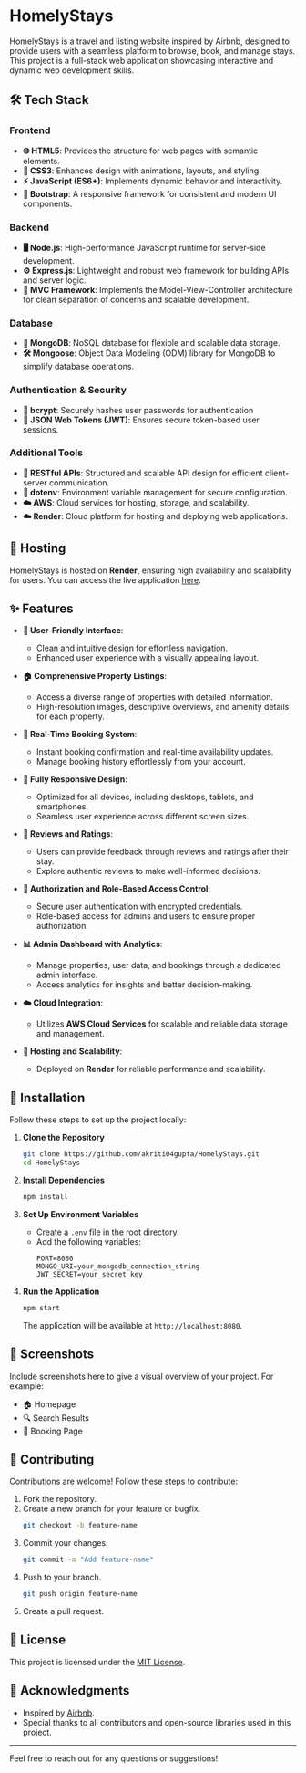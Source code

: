 # HomelyStays

HomelyStays is a travel and listing website inspired by Airbnb, designed to provide users with a seamless platform to browse, book, and manage stays. This project is a full-stack web application showcasing interactive and dynamic web development skills.

## 🛠 Tech Stack

### Frontend
- **🌐 HTML5**: Provides the structure for web pages with semantic elements.
- **🎨 CSS3**: Enhances design with animations, layouts, and styling.
- **⚡ JavaScript (ES6+)**: Implements dynamic behavior and interactivity.
- **📱 Bootstrap**: A responsive framework for consistent and modern UI components.

### Backend
- **🖥️ Node.js**: High-performance JavaScript runtime for server-side development.
- **⚙️ Express.js**: Lightweight and robust web framework for building APIs and server logic.
- **📐 MVC Framework**: Implements the Model-View-Controller architecture for clean separation of concerns and scalable development.

### Database
- **📂 MongoDB**: NoSQL database for flexible and scalable data storage.
- **🛠️ Mongoose**: Object Data Modeling (ODM) library for MongoDB to simplify database operations.

### Authentication & Security
- **🔐 bcrypt**: Securely hashes user passwords for authentication
- **🔑 JSON Web Tokens (JWT)**: Ensures secure token-based user sessions.

### Additional Tools
- **🔗 RESTful APIs**: Structured and scalable API design for efficient client-server communication.
- **🔧 dotenv**: Environment variable management for secure configuration.
- **☁️ AWS**: Cloud services for hosting, storage, and scalability.
- **☁️ Render**: Cloud platform for hosting and deploying web applications.

## 🚀 Hosting

HomelyStays is hosted on **Render**, ensuring high availability and scalability for users. You can access the live application [here](https://render.com/).

## ✨ Features

- **🌟 User-Friendly Interface**: 
  - Clean and intuitive design for effortless navigation.
  - Enhanced user experience with a visually appealing layout.

- **🏠 Comprehensive Property Listings**: 
  - Access a diverse range of properties with detailed information.
  - High-resolution images, descriptive overviews, and amenity details for each property.

- **📅 Real-Time Booking System**: 
  - Instant booking confirmation and real-time availability updates.
  - Manage booking history effortlessly from your account.

- **📱 Fully Responsive Design**: 
  - Optimized for all devices, including desktops, tablets, and smartphones.
  - Seamless user experience across different screen sizes.

- **💬 Reviews and Ratings**: 
  - Users can provide feedback through reviews and ratings after their stay.
  - Explore authentic reviews to make well-informed decisions.

- **🔑 Authorization and Role-Based Access Control**: 
  - Secure user authentication with encrypted credentials.
  - Role-based access for admins and users to ensure proper authorization.

- **📊 Admin Dashboard with Analytics**: 
  - Manage properties, user data, and bookings through a dedicated admin interface.
  - Access analytics for insights and better decision-making.

- **☁️ Cloud Integration**: 
  - Utilizes **AWS Cloud Services** for scalable and reliable data storage and management.

- **🚀 Hosting and Scalability**: 
  - Deployed on **Render** for reliable performance and scalability.


## 🚀 Installation

Follow these steps to set up the project locally:

1. **Clone the Repository**
   ```bash
   git clone https://github.com/akriti04gupta/HomelyStays.git
   cd HomelyStays
   ```

2. **Install Dependencies**
   ```bash
   npm install
   ```

3. **Set Up Environment Variables**
   - Create a `.env` file in the root directory.
   - Add the following variables:
     ```env
     PORT=8080
     MONGO_URI=your_mongodb_connection_string
     JWT_SECRET=your_secret_key
     ```

4. **Run the Application**
   ```bash
   npm start
   ```
   The application will be available at `http://localhost:8080`.

## 📸 Screenshots

Include screenshots here to give a visual overview of your project. For example:
- 🏠 Homepage
- 🔍 Search Results
- 📅 Booking Page

## 🤝 Contributing

Contributions are welcome! Follow these steps to contribute:

1. Fork the repository.
2. Create a new branch for your feature or bugfix.
   ```bash
   git checkout -b feature-name
   ```
3. Commit your changes.
   ```bash
   git commit -m "Add feature-name"
   ```
4. Push to your branch.
   ```bash
   git push origin feature-name
   ```
5. Create a pull request.

## 📜 License

This project is licensed under the [MIT License](LICENSE).

## 🙏 Acknowledgments

- Inspired by [Airbnb](https://www.airbnb.com/).
- Special thanks to all contributors and open-source libraries used in this project.

---

Feel free to reach out for any questions or suggestions!
